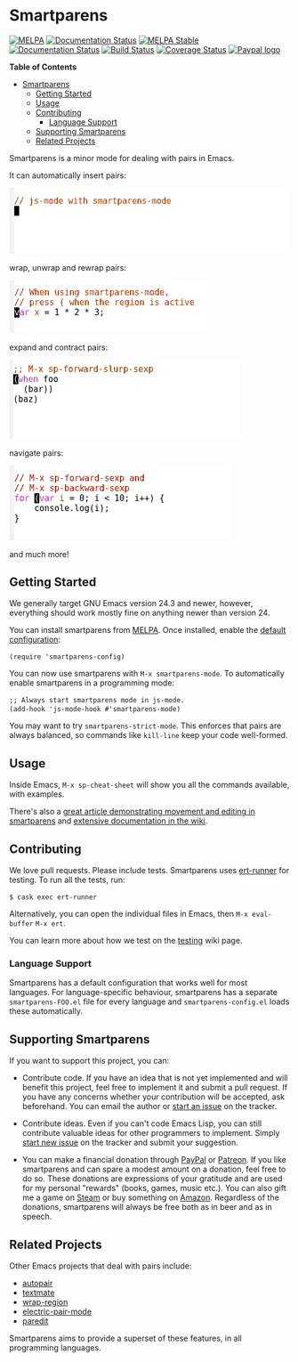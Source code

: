 # Smartparens
[![MELPA](http://melpa.org/packages/smartparens-badge.svg)](http://melpa.org/#/smartparens)
[![Documentation Status](https://readthedocs.org/projects/smartparens/badge/?version=latest)](http://smartparens.readthedocs.io/en/latest/?badge=latest)
[![MELPA Stable](http://stable.melpa.org/packages/smartparens-badge.svg)](http://stable.melpa.org/#/smartparens)
[![Documentation Status](https://readthedocs.org/projects/smartparens/badge/?version=stable)](http://smartparens.readthedocs.io/en/latest/?badge=stable)
[![Build Status](https://travis-ci.org/Fuco1/smartparens.png?branch=master)](https://travis-ci.org/Fuco1/smartparens)
[![Coverage Status](https://coveralls.io/repos/github/Fuco1/smartparens/badge.svg)](https://coveralls.io/github/Fuco1/smartparens)
[![Paypal logo](https://www.paypalobjects.com/en_US/i/btn/btn_donate_LG.gif)](https://www.paypal.com/cgi-bin/webscr?cmd=_s-xclick&hosted_button_id=CEYP5YVHDRX8C)

<!-- markdown-toc start - Don't edit this section. Run M-x markdown-toc-generate-toc again -->
**Table of Contents**

- [Smartparens](#smartparens)
    - [Getting Started](#getting-started)
    - [Usage](#usage)
    - [Contributing](#contributing)
        - [Language Support](#language-support)
    - [Supporting Smartparens](#supporting-smartparens)
    - [Related Projects](#related-projects)

<!-- markdown-toc end -->

Smartparens is a minor mode for dealing with pairs in Emacs.

It can automatically insert pairs:

![smartparens insert](images/smartparens-insert.gif)

wrap, unwrap and rewrap pairs:

![smartparens wrapping](images/smartparens-wrap.gif)

expand and contract pairs:

![smartparens slurping](images/smartparens-slurp.gif)

navigate pairs:

![smartparens navigating](images/smartparens-navigate.gif)

and much more!

## Getting Started

We generally target GNU Emacs version 24.3 and newer, however,
everything should work mostly fine on anything newer than version 24.

You can install smartparens from [MELPA](http://melpa.org/).  Once
installed, enable the [default configuration](https://github.com/Fuco1/smartparens/wiki/Default-configuration):

```elisp
(require 'smartparens-config)
```

You can now use smartparens with `M-x smartparens-mode`. To
automatically enable smartparens in a programming mode:

```elisp
;; Always start smartparens mode in js-mode.
(add-hook 'js-mode-hook #'smartparens-mode)
```

You may want to try `smartparens-strict-mode`. This enforces that
pairs are always balanced, so commands like `kill-line` keep your code
well-formed.

## Usage

Inside Emacs, `M-x sp-cheat-sheet` will show you all the commands
available, with examples.

There's also a
[great article demonstrating movement and editing in smartparens](http://ebzzry.io/en/emacs-pairs/)
and [extensive documentation in the wiki](https://github.com/Fuco1/smartparens/wiki).

## Contributing

We love pull requests. Please include tests. Smartparens uses
[ert-runner](https://github.com/rejeep/ert-runner.el) for testing. To
run all the tests, run:

```
$ cask exec ert-runner
```

Alternatively, you can open the individual files in Emacs, then
`M-x eval-buffer` `M-x ert`.

You can learn more about how we test on the [testing](https://github.com/Fuco1/smartparens/wiki/Testing) wiki page.

### Language Support

Smartparens has a default configuration that works well for most
languages. For language-specific behaviour, smartparens has a separate
`smartparens-FOO.el` file for every language and
`smartparens-config.el` loads these automatically.

## Supporting Smartparens

If you want to support this project, you can:

* Contribute code. If you have an idea that is not yet implemented and
  will benefit this project, feel free to implement it and submit a
  pull request. If you have any concerns whether your contribution
  will be accepted, ask beforehand. You can email the author or
  [start an issue](https://github.com/Fuco1/smartparens/issues/new) on
  the tracker.

* Contribute ideas. Even if you can't code Emacs Lisp, you can still
  contribute valuable ideas for other programmers to implement. Simply
  [start new issue](https://github.com/Fuco1/smartparens/issues/new)
  on the tracker and submit your suggestion.

* You can make a financial donation through
  [PayPal](https://www.paypal.com/cgi-bin/webscr?cmd=_s-xclick&hosted_button_id=CEYP5YVHDRX8C)
  or [Patreon](https://www.patreon.com/user?u=3282358&ty=h).  If you
  like smartparens and can spare a modest amount on a donation, feel
  free to do so.  These donations are expressions of your gratitude
  and are used for my personal "rewards" (books, games, music etc.).
  You can also gift me a game on
  [Steam](http://steamcommunity.com/profiles/76561198265034071/wishlist)
  or buy something on
  [Amazon](http://www.amazon.com/gp/registry/wishlist/2I8DOQH8OZEUR).
  Regardless of the donations, smartparens will always be free both as
  in beer and as in speech.

## Related Projects

Other Emacs projects that deal with pairs include:

* [autopair](https://github.com/capitaomorte/autopair)
* [textmate](http://code.google.com/p/emacs-textmate/)
* [wrap-region](https://github.com/rejeep/wrap-region)
* [electric-pair-mode](http://www.emacswiki.org/emacs/ElectricPair)
* [paredit](http://emacswiki.org/emacs/ParEdit)

Smartparens aims to provide a superset of these features, in all
programming languages.
